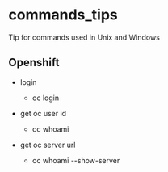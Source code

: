 # commands_tips
Tip for commands used in Unix and Windows

## Openshift

* login
  * oc login

* get oc user id
  * oc whoami

* get oc server url
  * oc whoami --show-server


